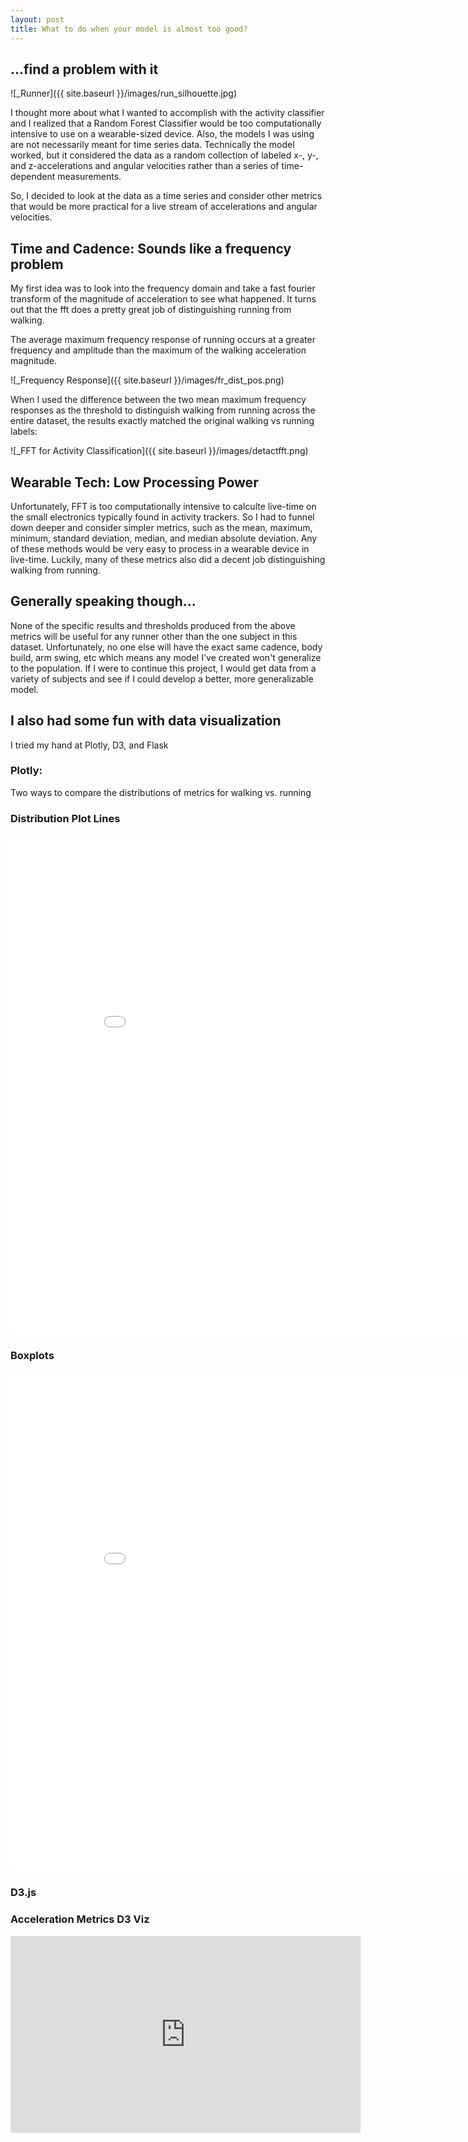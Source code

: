 ```yaml
---
layout: post
title: What to do when your model is almost too good?
---
```

## ...find a problem with it
![_Runner]({{ site.baseurl }}/images/run_silhouette.jpg)

I thought more about what I wanted to accomplish with
the activity classifier and I realized that a Random Forest
Classifier would be too computationally intensive to use on 
a wearable-sized device. Also, the models I was using are not
necessarily meant for time series data. Technically the model
worked, but it considered the data as a random collection of 
labeled x-, y-, and z-accelerations and angular velocities
rather than a series of time-dependent measurements.
 
So, I decided to look at the data as a time series and consider
other metrics that would be more practical for a live stream of
accelerations and angular velocities. 
 
## Time and Cadence: Sounds like a frequency problem

My first idea was to look into the frequency domain and take
a fast fourier transform of the magnitude of acceleration to
see what happened. It turns out that the fft does a pretty
great job of distinguishing running from walking.

The average maximum frequency response of running occurs 
at a greater frequency and amplitude than the maximum of 
the walking acceleration magnitude.

![_Frequency Response]({{ site.baseurl }}/images/fr_dist_pos.png)

When I used the difference between the two mean maximum
frequency responses as the threshold to distinguish walking 
from running across the entire dataset, the results exactly
matched the original walking vs running labels:

![_FFT for Activity Classification]({{ site.baseurl }}/images/detactfft.png)
 
## Wearable Tech: Low Processing Power
 
Unfortunately, FFT is too computationally intensive to calculte
live-time on the small electronics typically found in 
activity trackers. So I had to funnel down deeper and consider
simpler metrics, such as the mean, maximum, minimum, standard 
deviation, median, and median absolute deviation. Any of these
methods would be very easy to process in a wearable device in
live-time. Luckily, many of these metrics also did a decent job
distinguishing walking from running. 
 
## Generally speaking though...

None of the specific results and thresholds produced from the 
above metrics will be useful for any runner other than the 
one subject in this dataset. Unfortunately, no one else will 
have the exact same cadence, body build, arm swing, etc 
which means any model I've created won't generalize to the 
population. If I were to continue this project, I would get 
data from a variety of subjects and see if I could develop a 
better, more generalizable model. 
 
## I also had some fun with data visualization
I tried my hand at Plotly, D3, and Flask
 
### Plotly: 
Two ways to compare the distributions of metrics 
for walking vs. running
 
### Distribution Plot Lines
<iframe width="900" height="800" frameborder="0" scrolling="no" src="//plot.ly/~badderc/11.embed"></iframe>

### Boxplots
<iframe width="900" height="800" frameborder="0" scrolling="no" src="//plot.ly/~badderc/14.embed"></iframe>

### D3.js
### Acceleration Metrics D3 Viz
<iframe width="560" height="315" src="https://www.youtube.com/embed/LS5JxIpm67k" frameborder="0" allowfullscreen></iframe>
